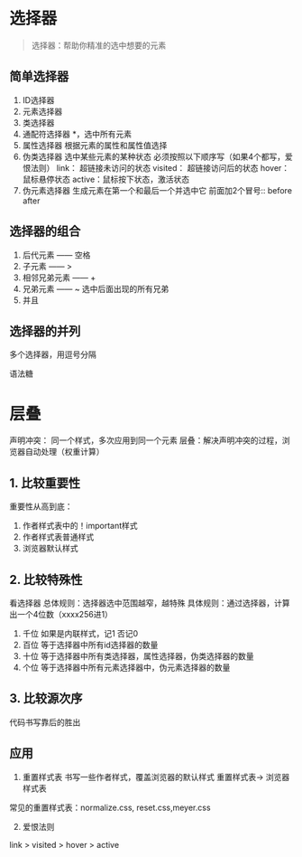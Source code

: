 # 选择器

> 选择器：帮助你精准的选中想要的元素

## 简单选择器

1. ID选择器
2. 元素选择器
3. 类选择器
4. 通配符选择器
*，选中所有元素
5. 属性选择器
根据元素的属性和属性值选择
6. 伪类选择器
选中某些元素的某种状态
必须按照以下顺序写（如果4个都写，爱恨法则）
link： 超链接未访问的状态
visited： 超链接访问后的状态
hover：鼠标悬停状态
active：鼠标按下状态，激活状态
7. 伪元素选择器
生成元素在第一个和最后一个并选中它
前面加2个冒号::
before
after

## 选择器的组合

1. 后代元素 —— 空格
2. 子元素 —— >
3. 相邻兄弟元素 —— +
4. 兄弟元素 —— ~
选中后面出现的所有兄弟
5. 并且

## 选择器的并列
多个选择器，用逗号分隔

语法糖

# 层叠

声明冲突： 同一个样式，多次应用到同一个元素
层叠：解决声明冲突的过程，浏览器自动处理（权重计算）

## 1. 比较重要性

重要性从高到底：
1) 作者样式表中的！important样式
2) 作者样式表普通样式
3) 浏览器默认样式

## 2. 比较特殊性

看选择器
总体规则：选择器选中范围越窄，越特殊
具体规则：通过选择器，计算出一个4位数（xxxx256进1）
1. 千位 如果是内联样式，记1 否记0
2. 百位 等于选择器中所有id选择器的数量
3. 十位 等于选择器中所有类选择器，属性选择器，伪类选择器的数量
4. 个位 等于选择器中所有元素选择器中，伪元素选择器的数量

## 3. 比较源次序

代码书写靠后的胜出

## 应用

1. 重置样式表
书写一些作者样式，覆盖浏览器的默认样式
重置样式表-> 浏览器样式表

常见的重置样式表：normalize.css, reset.css,meyer.css

2. 爱恨法则

link > visited > hover > active